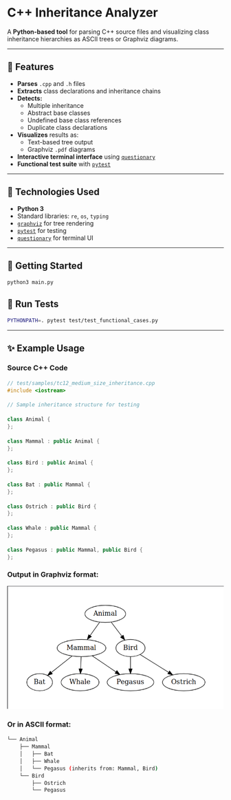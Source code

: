 # C++ Inheritance Analyzer 

A **Python-based tool** for parsing C++ source files and visualizing class inheritance hierarchies as ASCII trees or Graphviz diagrams.

---

## 🚀 Features

- **Parses** `.cpp` and `.h` files
- **Extracts** class declarations and inheritance chains
- **Detects:**
    - Multiple inheritance
    - Abstract base classes
    - Undefined base class references
    - Duplicate class declarations
- **Visualizes** results as:
    - Text-based tree output
    - Graphviz `.pdf` diagrams
- **Interactive terminal interface** using [`questionary`](https://github.com/tmbo/questionary)
- **Functional test suite** with [`pytest`](https://docs.pytest.org/)

---

## 🧰 Technologies Used

- **Python 3**
- Standard libraries: `re`, `os`, `typing`
- [`graphviz`](https://graphviz.readthedocs.io/) for tree rendering
- [`pytest`](https://pytest.org/) for testing
- [`questionary`](https://github.com/tmbo/questionary) for terminal UI

---

## 🏁 Getting Started

```bash
python3 main.py
```

## 🧪 Run Tests

```bash
PYTHONPATH=. pytest test/test_functional_cases.py
```

---

## ✨ Example Usage
### Source C++ Code

```cpp
// test/samples/tc12_medium_size_inheritance.cpp
#include <iostream>

// Sample inheritance structure for testing

class Animal {
};

class Mammal : public Animal {
};

class Bird : public Animal {
};

class Bat : public Mammal {
};

class Ostrich : public Bird {
};

class Whale : public Mammal {
};

class Pegasus : public Mammal, public Bird {
};
```

### Output in Graphviz format:
![Inheritance Tree Example](example.png)

### Or in ASCII format:
```bash
└── Animal
    ├── Mammal
    │   ├── Bat
    │   ├── Whale
    │   └── Pegasus (inherits from: Mammal, Bird)
    └── Bird
        ├── Ostrich
        └── Pegasus
```
